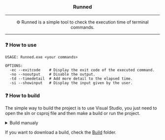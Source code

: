 <h3 align="center">Runned</h3>

---

<p align="center">⚙️ Runned is a simple tool to check the execution time of terminal commands.</p>

---

### ❓ How to use

~~~shell
USAGE: Runned.exe <your commands>

OPTIONS:
  -ec --exitcode    # Display the exit code of the executed command.
  -no --nooutput    # Disable the output.
  -td --timedetail  # Add more detail to the elapsed time.
  -si --showinput   # Display the input given by the user.
~~~

### ❓ How to build

The simple way to build the project is to use Visual Studio, you just need to open the sln or csproj file and then make a build or run the project.

<details> <summary>Build manualy</summary>
<p>If you want to build manualy, you will need to install the latest dotnet SDK <a href="https://dotnet.microsoft.com/en-us/download">here</a>.</p>

<p>Then you just need to run the following cli command. You will need to choose your OS if you want to run it.</p>

```shell
# windows
$ dotnet publish -c Release -o ./Build -r win-x64 --self-contained true
$ dotnet publish -c Release -o ./Build -r win-x86 --self-contained true

# linux
$ dotnet publish -c Release -o ./Build -r linux-x64 --self-contained true
$ dotnet publish -c Release -o ./Build -r linux-arm --self-contained true

# macos
$ dotnet publish -c Release -o ./Build -r osx-x64 --self-contained true
```

</details>

If you want to download a build, check the <a href="./Build/">Build</a> folder.
